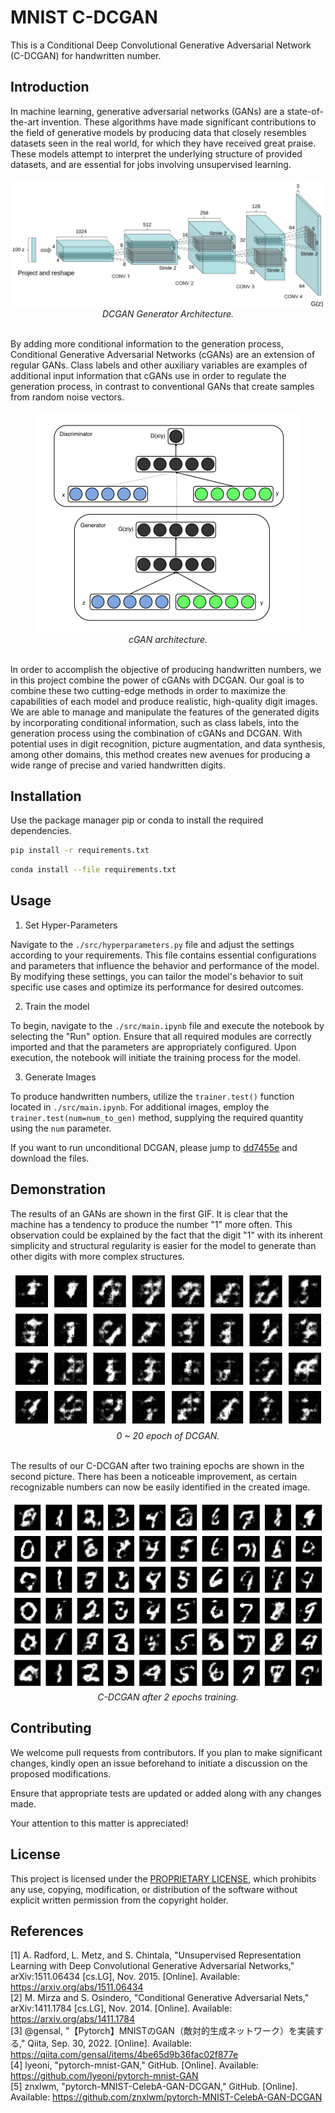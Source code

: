 # MNIST C-DCGAN

This is a Conditional Deep Convolutional Generative Adversarial Network (C-DCGAN) for handwritten number.

## Introduction

In machine learning, generative adversarial networks (GANs) are a state-of-the-art invention. These algorithms have made significant contributions to the field of generative models by producing data that closely resembles datasets seen in the real world, for which they have received great praise. These models attempt to interpret the underlying structure of provided datasets, and are essential for jobs involving unsupervised learning.

<div align="center">
    <img src="./asset/DCGAN_generator_architecture.png" /><br />
    <i>DCGAN Generator Architecture.</i>
</div><br />

By adding more conditional information to the generation process, Conditional Generative Adversarial Networks (cGANs) are an extension of regular GANs. Class labels and other auxiliary variables are examples of additional input information that cGANs use in order to regulate the generation process, in contrast to conventional GANs that create samples from random noise vectors.

<div align="center">
    <img src="./asset/C-GAN_architecture.png" /><br />
    <i>cGAN architecture.</i>
</div><br />

In order to accomplish the objective of producing handwritten numbers, we in this project combine the power of cGANs with DCGAN. Our goal is to combine these two cutting-edge methods in order to maximize the capabilities of each model and produce realistic, high-quality digit images. We are able to manage and manipulate the features of the generated digits by incorporating conditional information, such as class labels, into the generation process using the combination of cGANs and DCGAN. With potential uses in digit recognition, picture augmentation, and data synthesis, among other domains, this method creates new avenues for producing a wide range of precise and varied handwritten digits.

## Installation

Use the package manager pip or conda to install the required dependencies.

```sh
pip install -r requirements.txt
```

```sh
conda install --file requirements.txt
```

## Usage

1. Set Hyper-Parameters

Navigate to the `./src/hyperparameters.py` file and adjust the settings according to your requirements. This file contains essential configurations and parameters that influence the behavior and performance of the model. By modifying these settings, you can tailor the model's behavior to suit specific use cases and optimize its performance for desired outcomes.

2. Train the model

To begin, navigate to the `./src/main.ipynb` file and execute the notebook by selecting the "Run" option. Ensure that all required modules are correctly imported and that the parameters are appropriately configured. Upon execution, the notebook will initiate the training process for the model.

3. Generate Images

To produce handwritten numbers, utilize the `trainer.test()` function located in `./src/main.ipynb`. For additional images, employ the `trainer.test(num=num_to_gen)` method, supplying the required quantity using the `num` parameter.


If you want to run unconditional DCGAN, please jump to [dd7455e](https://github.com/91d906h4/MNIST-C-DCGAN/tree/dd7455ee1727d4148dada590e0fd710ef787c71a) and download the files.

## Demonstration

The results of an GANs are shown in the first GIF. It is clear that the machine has a tendency to produce the number "1" more often. This observation could be explained by the fact that the digit "1" with its inherent simplicity and structural regularity is easier for the model to generate than other digits with more complex structures.

<div align="center">
    <img src="./asset/MNIST.gif" /><br />
    <i>0 ~ 20 epoch of DCGAN.</i>
</div><br />

The results of our C-DCGAN after two training epochs are shown in the second picture. There has been a noticeable improvement, as certain recognizable numbers can now be easily identified in the created image.

<div align="center">
    <img src="./asset/C-DCGAN.png" /><br />
    <i>C-DCGAN after 2 epochs training.</i>
</div>

## Contributing

We welcome pull requests from contributors. If you plan to make significant changes, kindly open an issue beforehand to initiate a discussion on the proposed modifications.

Ensure that appropriate tests are updated or added along with any changes made.

Your attention to this matter is appreciated!

## License

This project is licensed under the [PROPRIETARY LICENSE](https://github.com/91d906h4/MNIST-C-DCGAN/blob/main/LICENSE), which prohibits any use, copying, modification, or distribution of the software without explicit written permission from the copyright holder.

## References

[1] A. Radford, L. Metz, and S. Chintala, "Unsupervised Representation Learning with Deep Convolutional Generative Adversarial Networks," arXiv:1511.06434 [cs.LG], Nov. 2015. [Online]. Available: https://arxiv.org/abs/1511.06434<br />
[2] M. Mirza and S. Osindero, "Conditional Generative Adversarial Nets," arXiv:1411.1784 [cs.LG], Nov. 2014. [Online]. Available: https://arxiv.org/abs/1411.1784<br />
[3] @gensal, "【Pytorch】MNISTのGAN（敵対的生成ネットワーク）を実装する," Qiita, Sep. 30, 2022. [Online]. Available: https://qiita.com/gensal/items/4be65d9b36fac02f877e<br />
[4] lyeoni, "pytorch-mnist-GAN," GitHub. [Online]. Available: https://github.com/lyeoni/pytorch-mnist-GAN<br />
[5] znxlwm, "pytorch-MNIST-CelebA-GAN-DCGAN," GitHub. [Online]. Available: https://github.com/znxlwm/pytorch-MNIST-CelebA-GAN-DCGAN